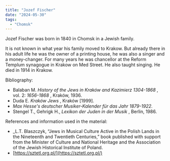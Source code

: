 ```yaml
---
title: "Jozef Fischer"
date: "2024-05-30"
tags: 
  - "Chomsk"
---
```


Jozef Fischer was born in 1840 in Chomsk in a Jewish family.

It is not known in what year his family moved to Krakow. But already there in his adult life he was the owner of a printing house, he was also a singer and a money-changer. For many years he was chancellor at the Reform Templum synagogue in Krakow on Med Street. He also taught singing. He died in 1914 in Krakow.

Bibliography:

- Balaban M. _History of the Jews in Kraków and Kazimierz 1304-1868_ , vol. 2: _1656-1868_ , Kraków, 1936.
- Duda E. _Kraków Jews_ , Kraków \[1999\].
- _Max Hesse's deutscher Musiker-Kalender für das Jahr_ _1879-1922._
- Stengel T., Gehrigk H., _Lexikon der Juden in der Musik_ , Berlin, 1986.

References and information used in the material:

- _L.T. Blaszczyk, “Jews in Musical Culture Active in the Polish Lands in the Nineteenth and Twentieth Centuries,” book published with support from the Minister of Culture and National Heritage and the Association of the Jewish Historical Institute of Poland.
- [https://sztetl.org.pl/](https://sztetl.org.pl/)
